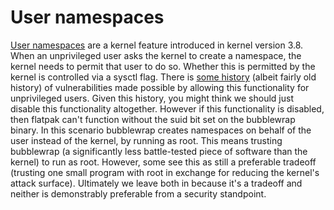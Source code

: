 # User namespaces

[User namespaces](https://en.wikipedia.org/wiki/Linux_namespaces#User_ID_(user)) are a kernel feature introduced in kernel version 3.8. When an unprivileged user asks the kernel to create a namespace, the kernel needs to permit that user to do so. Whether this is permitted by the kernel is controlled via a sysctl flag. There is [some history](https://madaidans-insecurities.github.io/linux.html#kernel) (albeit fairly old history) of vulnerabilities made possible by allowing this functionality for unprivileged users. Given this history, you might think we should just disable this functionality altogether. However if this functionality is disabled, then flatpak can't function without the suid bit set on the bubblewrap binary. In this scenario bubblewrap creates namespaces on behalf of the user instead of the kernel, by running as root. This means trusting bubblewrap (a significantly less battle-tested piece of software than the kernel) to run as root. However, some see this as still a preferable tradeoff (trusting one small program with root in exchange for reducing the kernel's attack surface). Ultimately we leave both in because it's a tradeoff and neither is demonstrably preferable from a security standpoint.
